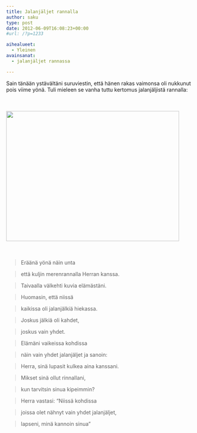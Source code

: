 ```yaml
---
title: Jalanjäljet rannalla
author: saku
type: post
date: 2012-06-09T16:08:23+00:00
#url: /?p=1233

aihealueet:
  - Yleinen
avainsanat:
  - jalanjäljet rannassa

---
```

Sain tänään ystävältäni suruviestin, että hänen rakas vaimonsa oli nukkunut pois viime yönä. Tuli mieleen se vanha tuttu kertomus jalanjäljistä rannalla:

<img class="alignright  wp-image-1235" style="margin:35px auto;" title="jalanjaljet-rannalla" src="https://lh3.googleusercontent.com/scsp31CHWyMfi47g7hRIZSD8wK7P7DODb7S4jKnrWMX0eoj70dfHWXMeoRzyhwCCG2-bZGbjQjUUQzZIIjVtPoddhU7D-fLfIDTvF3D5zpnFa7tpL8VVSRAxt-fvVK-MTfHYU4dsdgAoUBqWfwkBay_bGrqu346f7MbgJ2nW2faRRy-oNli72nJlNwavQsun3el4ux751I7pjFhd61DU1aDIB5jhl2bAjyvBwd69t3Z89yjUlWyENjxMjn-OUNcNJxZ5jYTyJ9gf_ps4ul9do-Ze_L4nDnUeeWMudIeoPRIvMKpynaAx6NDSXv5MExj4OMv0sDxKxPM4ziZEXLnRViwz_7CFlfom-hobBDWr8cmE2XFygZ_j7A2WOxCrqSg63dml-SUVK66j9bh23JEOmuV7HIoWweiM7kjtybJaAkw9KZE7_dpGNxeDK_oZyox6WmOXmLP4v8X4-qMS1pqInYRUrhwBw7AZrsZbE15gesze5KMPDrKzJjxDca40my5WvX7_WIQtuaJRx5nU1BKdC1SuqOUrDFR1QtpuuNs0_zAN32nTJZfVuwWJV9oX_O0_emlCQ1hAPuJYzg4i1M08m1V_tI1f--83Ek7jfDg=w1000-h750-no" alt="" width="466" height="350" />


> Eräänä yönä näin unta
  
> että kuljin merenrannalla Herran kanssa.
  
> Taivaalla välkehti kuvia elämästäni.
  
> Huomasin, että niissä
  
> kaikissa oli jalanjälkiä hiekassa.
  
> Joskus jälkiä oli kahdet,
  
> joskus vain yhdet.
  
> Elämäni vaikeissa kohdissa
  
> näin vain yhdet jalanjäljet ja sanoin:
  
> Herra, sinä lupasit kulkea aina kanssani.
  
> Mikset sinä ollut rinnallani,
  
> kun tarvitsin sinua kipeimmin?
  
> Herra vastasi: &#8220;Niissä kohdissa
  
> joissa olet nähnyt vain yhdet jalanjäljet,
  
> lapseni, minä kannoin sinua&#8221;
